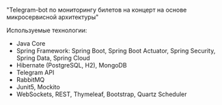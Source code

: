 "Telegram-bot по мониторингу билетов на концерт на основе микросервисной архитектуры"

Используемые технологии:
- Java Core
- Spring Framework: Spring Boot, Spring Boot Actuator, Spring Security, Spring Data, Spring Cloud
- Hibernate (PostgreSQL, H2), MongoDB
- Telegram API
- RabbitMQ
- Junit5, Mockito
- WebSockets, REST, Thymeleaf, Bootstrap, Quartz Scheduler